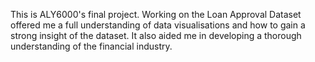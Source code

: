 This is ALY6000's final project. Working on the Loan Approval Dataset offered me a full understanding of data visualisations and how to gain a strong insight of the dataset. It also aided me in developing a thorough understanding of the financial industry.
